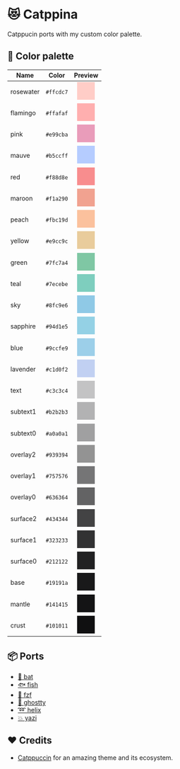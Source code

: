 # 😻 Catppina

Catppucin ports with my custom color palette.

## 🌈 Color palette

| Name      |  Color  |                 Preview                 |
| --------- | :-----: | :-------------------------------------: |
| rosewater | `#ffcdc7` | <img src="assets/colors/rosewater.svg"> |
| flamingo  | `#ffafaf` | <img src="assets/colors/flamingo.svg">  |
| pink      | `#e99cba` |   <img src="assets/colors/pink.svg">    |
| mauve     | `#b5ccff` |   <img src="assets/colors/mauve.svg">   |
| red       | `#f88d8e` |    <img src="assets/colors/red.svg">    |
| maroon    | `#f1a290` |  <img src="assets/colors/maroon.svg">   |
| peach     | `#fbc19d` |   <img src="assets/colors/peach.svg">   |
| yellow    | `#e9cc9c` |  <img src="assets/colors/yellow.svg">   |
| green     | `#7fc7a4` |   <img src="assets/colors/green.svg">   |
| teal      | `#7ecebe` |   <img src="assets/colors/teal.svg">    |
| sky       | `#8fc9e6` |    <img src="assets/colors/sky.svg">    |
| sapphire  | `#94d1e5` | <img src="assets/colors/sapphire.svg">  |
| blue      | `#9ccfe9` |   <img src="assets/colors/blue.svg">    |
| lavender  | `#c1d0f2` | <img src="assets/colors/lavender.svg">  |
| text      | `#c3c3c4` |   <img src="assets/colors/text.svg">    |
| subtext1  | `#b2b2b3` | <img src="assets/colors/subtext1.svg">  |
| subtext0  | `#a0a0a1` | <img src="assets/colors/subtext0.svg">  |
| overlay2  | `#939394` | <img src="assets/colors/overlay2.svg">  |
| overlay1  | `#757576` | <img src="assets/colors/overlay1.svg">  |
| overlay0  | `#636364` | <img src="assets/colors/overlay0.svg">  |
| surface2  | `#434344` | <img src="assets/colors/surface2.svg">  |
| surface1  | `#323233` | <img src="assets/colors/surface1.svg">  |
| surface0  | `#212122` | <img src="assets/colors/surface0.svg">  |
| base      | `#19191a` |   <img src="assets/colors/base.svg">    |
| mantle    | `#141415` |  <img src="assets/colors/mantle.svg">   |
| crust     | `#101011` |   <img src="assets/colors/crust.svg">   |

## 📦 Ports

- [🦇 bat](dist/bat/)
- [🐟 fish](dist/fish/)
- [🌸 fzf](dist/fzf/)
- [👻 ghostty](dist/ghostty/)
- [➿ helix](dist/helix/)
- [💥 yazi](dist/yazi/)

## ❤️ Credits

- [Catppuccin](https://catppuccin.com) for an amazing theme and its ecosystem.
